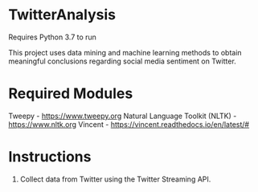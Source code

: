 # TwitterAnalysis
Requires Python 3.7 to run

This project uses data mining and machine learning methods to obtain
meaningful conclusions regarding social media sentiment on Twitter.

# Required Modules
Tweepy - https://www.tweepy.org
Natural Language Toolkit (NLTK) - https://www.nltk.org
Vincent - https://vincent.readthedocs.io/en/latest/#

# Instructions
1. Collect data from Twitter using the Twitter Streaming API.